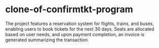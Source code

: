 # clone-of-confirmtkt-program
 The project features a reservation system for flights, trains, and buses, enabling users to book tickets for the next 30 days. Seats are allocated based on user needs, and upon payment completion, an invoice is generated summarizing the transaction.
